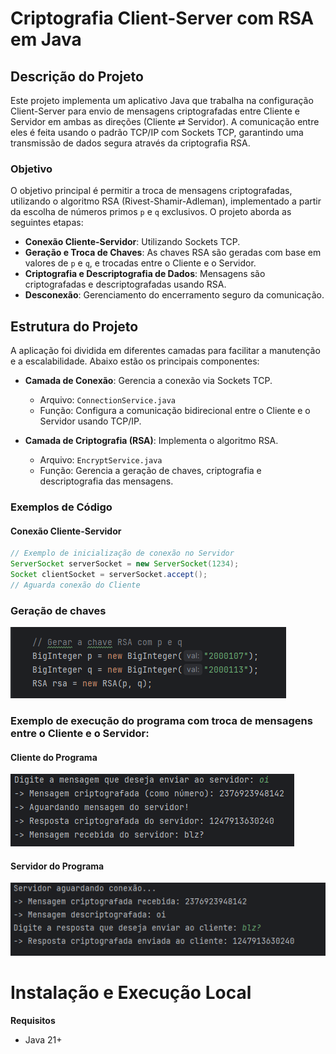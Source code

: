 # Criptografia Client-Server com RSA em Java

## Descrição do Projeto
Este projeto implementa um aplicativo Java que trabalha na configuração Client-Server para envio de mensagens criptografadas entre Cliente e Servidor em ambas as direções (Cliente ⇄ Servidor). A comunicação entre eles é feita usando o padrão TCP/IP com Sockets TCP, garantindo uma transmissão de dados segura através da criptografia RSA.

### Objetivo
O objetivo principal é permitir a troca de mensagens criptografadas, utilizando o algoritmo RSA (Rivest-Shamir-Adleman), implementado a partir da escolha de números primos `p` e `q` exclusivos. O projeto aborda as seguintes etapas:

- **Conexão Cliente-Servidor**: Utilizando Sockets TCP.
- **Geração e Troca de Chaves**: As chaves RSA são geradas com base em valores de `p` e `q`, e trocadas entre o Cliente e o Servidor.
- **Criptografia e Descriptografia de Dados**: Mensagens são criptografadas e descriptografadas usando RSA.
- **Desconexão**: Gerenciamento do encerramento seguro da comunicação.

## Estrutura do Projeto
A aplicação foi dividida em diferentes camadas para facilitar a manutenção e a escalabilidade. Abaixo estão os principais componentes:

- **Camada de Conexão**: Gerencia a conexão via Sockets TCP.
  - Arquivo: `ConnectionService.java`
  - Função: Configura a comunicação bidirecional entre o Cliente e o Servidor usando TCP/IP.
  
- **Camada de Criptografia (RSA)**: Implementa o algoritmo RSA.
  - Arquivo: `EncryptService.java`
  - Função: Gerencia a geração de chaves, criptografia e descriptografia das mensagens. 

### Exemplos de Código
#### Conexão Cliente-Servidor
```java
// Exemplo de inicialização de conexão no Servidor
ServerSocket serverSocket = new ServerSocket(1234);
Socket clientSocket = serverSocket.accept(); 
// Aguarda conexão do Cliente
```

### Geração de chaves
![image-4.png](image-4.png)

### Exemplo de execução do programa com troca de mensagens entre o Cliente e o Servidor:
#### Cliente do Programa
![image-3.png](image-3.png)

#### Servidor do Programa
![img.png](img.png)

# Instalação e Execução Local
 __Requisitos__
- Java 21+
